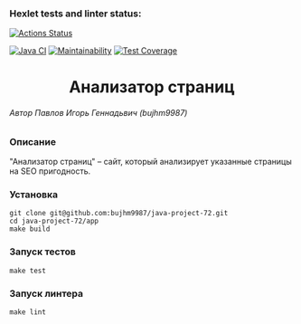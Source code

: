 ### Hexlet tests and linter status:
[![Actions Status](https://github.com/bujhm9987/java-project-72/workflows/hexlet-check/badge.svg)](https://github.com/bujhm9987/java-project-72/actions)

[![Java CI](https://github.com/bujhm9987/java-project-72/actions/workflows/build-project.yml/badge.svg)](https://github.com/bujhm9987/java-project-72/actions/workflows/build-project.yml)
[![Maintainability](https://api.codeclimate.com/v1/badges/206837b0ba03bcbe96d9/maintainability)](https://codeclimate.com/github/bujhm9987/java-project-72/maintainability)
[![Test Coverage](https://api.codeclimate.com/v1/badges/206837b0ba03bcbe96d9/test_coverage)](https://codeclimate.com/github/bujhm9987/java-project-72/test_coverage)

<h1 align="center">Анализатор страниц</h1>

###### Автор Павлов Игорь Геннадьвич (bujhm9987) 

### Описание

"Анализатор страниц" – сайт, который анализирует указанные страницы на SEO пригодность.

### Установка

    git clone git@github.com:bujhm9987/java-project-72.git
    cd java-project-72/app
    make build

### Запуск тестов

	make test

### Запуск линтера

    make lint
